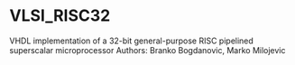 VLSI_RISC32
===========

VHDL implementation of a 32-bit general-purpose RISC pipelined superscalar microprocessor
Authors: Branko Bogdanovic, Marko Milojevic
